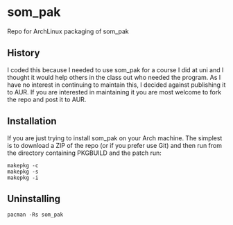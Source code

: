 som_pak
=======

Repo for ArchLinux packaging of som_pak

History
-------

I coded this because I needed to use som_pak for a course I did at uni and I thought it would help others in the class out who needed the program. As I have no interest in continuing to maintain this, I decided against publishing it to AUR. If you are interested in maintaining it you are most welcome to fork the repo and post it to AUR.

Installation
------------

If you are just trying to install som_pak on your Arch machine. The simplest is to download a ZIP of the repo (or if you prefer use Git) and then run from the directory containing PKGBUILD and the patch run:

    makepkg -c
    makepkg -s
    makepkg -i


Uninstalling
------------

    pacman -Rs som_pak
